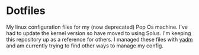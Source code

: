 # Dotfiles
My linux configuration files for my (now deprecated) Pop Os machine. I've had to update the kernel version so have moved to
using Solus. I'm keeping this repository up as a reference for others. I managed these files with [yadm](https://yadm.io/) and 
am currently trying to find other ways to manage my config.
